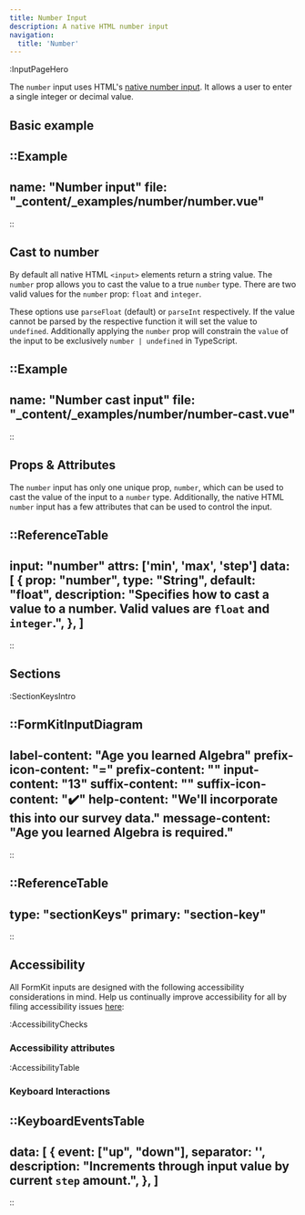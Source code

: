 ```yaml
---
title: Number Input
description: A native HTML number input
navigation:
  title: 'Number'
---
```


:InputPageHero

The `number` input uses HTML's [native number input](https://developer.mozilla.org/en-US/docs/Web/HTML/Element/input/number). It allows a user to enter a single integer or decimal value.

## Basic example

::Example
---
name: "Number input"
file: "_content/_examples/number/number.vue"
---
::

## Cast to number

By default all native HTML `<input>` elements return a string value. The `number` prop allows you to cast the value to a true `number` type. There are two valid values for the `number` prop: `float` and `integer`.

These options use `parseFloat` (default) or `parseInt` respectively. If the value cannot be parsed by the respective function it will set the value to `undefined`. Additionally applying the `number` prop will constrain the `value` of the input to be exclusively `number | undefined` in TypeScript.

::Example
---
name: "Number cast input"
file: "_content/_examples/number/number-cast.vue"
---
::

## Props & Attributes

The `number` input has only one unique prop, `number`, which can be used to cast the value of the input to a `number` type. Additionally, the native HTML `number` input has a few attributes that can be used to control the input.

::ReferenceTable
---
input: "number"
attrs: ['min', 'max', 'step']
data: [
  {
    prop: "number",
    type: "String",
    default: "float",
    description:
      "Specifies how to cast a value to a number. Valid values are <code>float</code> and <code>integer</code>.",
  },
]
---
::


## Sections

:SectionKeysIntro

::FormKitInputDiagram
---
label-content: "Age you learned Algebra"
prefix-icon-content: "="
prefix-content: ""
input-content: "13"
suffix-content: ""
suffix-icon-content: "✔️"
help-content: "We'll incorporate this into our survey data."
message-content: "Age you learned Algebra is required."
---
::

::ReferenceTable
---
type: "sectionKeys"
primary: "section-key"
---
::

## Accessibility

All FormKit inputs are designed with the following accessibility considerations in mind. Help us continually improve accessibility for all by filing accessibility issues [here](https://github.com/formkit/formkit/issues/new?assignees=&labels=%F0%9F%90%9B+bug-report%2C%E2%9B%91+Needs+triage&projects=&template=bug-report.yml): 

:AccessibilityChecks

### Accessibility attributes

:AccessibilityTable

### Keyboard Interactions

::KeyboardEventsTable
---
data: [
  {
    event: ["up", "down"],
    separator: '',
    description: "Increments through input value by current <code>step</code> amount.",
  },
]
---
::